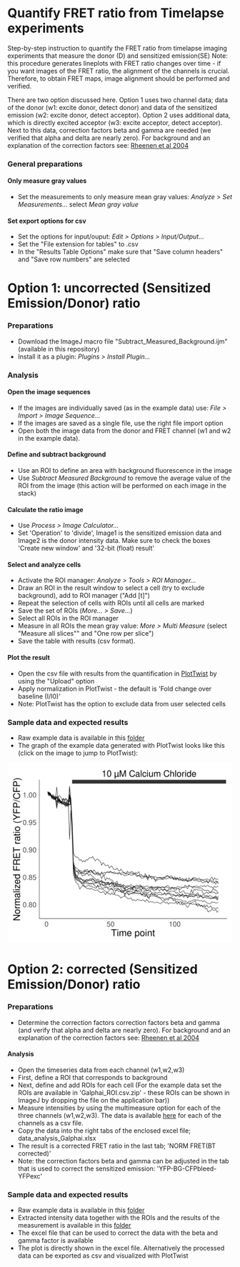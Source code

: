 # Quantify FRET ratio from Timelapse experiments

Step-by-step instruction to quantify the FRET ratio from timelapse imaging experiments that measure the donor (D) and sensitized emission(SE)
Note: this procedure generates lineplots with FRET ratio changes over time - if you want images of the FRET ratio, the alignment of the channels is crucial. Therefore, to obtain FRET maps, image alignment should be performed and verified.

There are two option discussed here. Option 1 uses two channel data; data of the donor (w1: excite donor, detect donor) and data of the sensitized emission (w2: excite donor, detect acceptor).
Option 2 uses additional data, which is directly excited acceptor (w3: excite acceptor, detect acceptor). Next to this data, correction factors beta and gamma are needed (we verified that alpha and delta are nearly zero). For background and an explanation of the correction factors see: [Rheenen et al 2004](https://doi.org/10.1016/S0006-3495(04)74307-6)

### General preparations
#### Only measure gray values
* Set the measurements to only measure mean gray values: _Analyze > Set Measurements..._ select _Mean gray value_
#### Set export options for csv
* Set the options for input/ouput: _Edit > Options > Input/Output..._
* Set the "File extension for tables" to .csv
* In the "Results Table Options" make sure that "Save column headers" and "Save row numbers" are selected

# Option 1: uncorrected (Sensitized Emission/Donor) ratio

### Preparations

* Download the ImageJ macro file "Subtract_Measured_Background.ijm" (available in this repository)
* Install it as a plugin: _Plugins > Install Plugin..._

### Analysis

#### Open the image sequences
* If the images are individually saved (as in the example data) use: _File > Import > Image Sequence..._
* If the images are saved as a single file, use the right file import option
* Open both the image data from the donor and FRET channel (w1 and w2 in the example data).

#### Define and subtract background
* Use an ROI to define an area with background fluorescence in the image
* Use _Subtract Measured Background_ to remove the average value of the ROI from the image (this action will be performed on each image in the stack)

#### Calculate the ratio image
* Use _Process > Image Calculator..._
* Set 'Operation' to 'divide', Image1 is the sensitized emission data and Image2 is the donor intensity data. Make sure to check the boxes 'Create new window' and '32-bit (float) result'

#### Select and analyze cells
* Activate the ROI manager: _Analyze > Tools > ROI Manager..._
* Draw an ROI in the result window to select a cell (try to exclude background), add to ROI manager ("Add [t]")
* Repeat the selection of cells with ROIs until all cells are marked
* Save the set of ROIs (_More... > Save..._)
* Select all ROIs in the ROI manager
* Measure in all ROIs the mean gray value: _More > Multi Measure_ (select "Measure all slices"" and "One row per slice")
* Save the table with results (csv format).

#### Plot the result
* Open the csv file with results from the quantification in [PlotTwist](https://huygens.science.uva.nl/PlotTwist/) by using the "Upload" option
* Apply normalization in PlotTwist - the default is 'Fold change over baseline (I/I0)'
* Note: PlotTwist has the option to exclude data from user selected cells

### Sample data and expected results
* Raw example data is available in this [folder](https://github.com/JoachimGoedhart/Quantify-FRET-ratio/tree/master/Example-data_raw)
* The graph of the example data generated with PlotTwist looks like this (click on the image to jump to PlotTwist):

[![alt text](https://github.com/JoachimGoedhart/Quantify-FRET-ratio/blob/master/Example-data_processed/PlotTwist-results.png)](https://huygens.science.uva.nl/PlotTwist/ "Redirect to homepage")


# Option 2: corrected (Sensitized Emission/Donor) ratio

### Preparations
* Determine the correction factors correction factors beta and gamma (and verify that alpha and delta are nearly zero). For background and an explanation of the correction factors see: [Rheenen et al 2004](https://doi.org/10.1016/S0006-3495(04)74307-6)

#### Analysis
* Open the timeseries data from each channel (w1,w2,w3)
* First, define a ROI that corresponds to background
* Next, define and add ROIs for each cell (For the example data set the ROIs are available in 'Galphai_ROI.csv.zip' - these ROIs can be shown in ImageJ by dropping the file on the application bar))
* Measure intensities by using the multimeasure option for each of the three channels (w1,w2,w3). The data is available [here](https://github.com/JoachimGoedhart/Quantify-FRET-ratio/tree/master/Example-data_processed) for each of the channels as a csv file.
* Copy the data into the right tabs of the enclosed excel file; data_analysis_Galphai.xlsx
* The result is a corrected FRET ratio in the last tab; 'NORM FRET(BT corrected)'
* Note: the correction factors beta and gamma can be adjusted in the tab that is used to correct the sensitized emission: 'YFP-BG-CFPbleed-YFPexc'


### Sample data and expected results
* Raw example data is available in this [folder](https://github.com/JoachimGoedhart/Quantify-FRET-ratio/tree/master/Example-data_raw)
* Extracted intensity data together with the ROIs and the results of the measurement is available in this [folder](https://github.com/JoachimGoedhart/Quantify-FRET-ratio/tree/master/Example-data_processed)
* The excel file that can be used to correct the data with the beta and gamma factor is available
* The plot is directly shown in the excel file. Alternatively the processed data can be exported as csv and visualized with PlotTwist 

